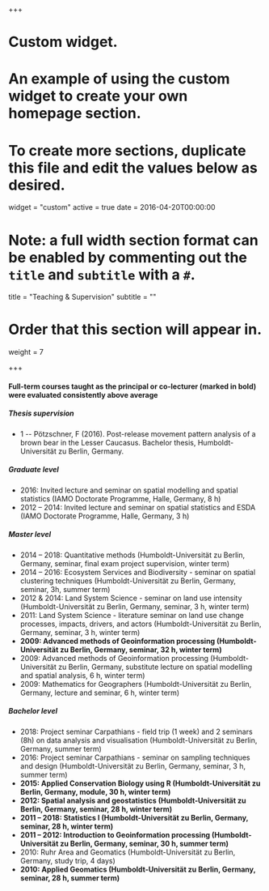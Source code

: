 +++
# Custom widget.
# An example of using the custom widget to create your own homepage section.
# To create more sections, duplicate this file and edit the values below as desired.
widget = "custom"
active = true
date = 2016-04-20T00:00:00

# Note: a full width section format can be enabled by commenting out the `title` and `subtitle` with a `#`.
title = "Teaching & Supervision"
subtitle = ""

# Order that this section will appear in.
weight = 7

+++
#### Full-term courses taught as the principal or co-lecturer (marked in bold) were evaluated consistently above average

##### Thesis supervision

* 1 -- Pötzschner, F (2016). Post-release movement pattern analysis of a brown bear in the Lesser Caucasus.
Bachelor thesis, Humboldt-Universität zu Berlin, Germany.

##### Graduate level
* 2016: Invited lecture and seminar on spatial modelling and spatial statistics (IAMO Doctorate Programme, Halle, Germany, 8 h)
* 2012 – 2014: Invited lecture and seminar on spatial statistics and ESDA (IAMO Doctorate Programme, Halle, Germany, 3 h)

##### Master level
* 2014 – 2018: Quantitative methods (Humboldt-Universität zu Berlin, Germany, seminar, final exam project supervision, winter term)
* 2014 – 2016: Ecosystem Services and Biodiversity - seminar on spatial clustering techniques (Humboldt-Universität zu Berlin, Germany, seminar, 3h, summer term)
* 2012 & 2014: Land System Science - seminar on land use intensity (Humboldt-Universität zu Berlin, Germany, seminar, 3 h, winter term)
* 2011: Land System Science - literature seminar on land use change processes, impacts, drivers, and actors (Humboldt-Universität zu Berlin, Germany, seminar, 3 h, winter term)
* **2009: Advanced methods of Geoinformation processing (Humboldt-Universität zu Berlin, Germany, seminar, 32 h, winter term)**
* 2009: Advanced methods of Geoinformation processing (Humboldt-Universität zu Berlin, Germany, substitute lecture on spatial modelling and spatial analysis, 6 h, winter term)
* 2009: Mathematics for Geographers (Humboldt-Universität zu Berlin, Germany, lecture and seminar, 6 h, winter term)

##### Bachelor level
* 2018: Project seminar Carpathians - field trip (1 week) and 2 seminars (8h) on data analysis and visualisation (Humboldt-Universität zu Berlin, Germany, summer term)
* 2016: Project seminar Carpathians - seminar on sampling techniques and design (Humboldt-Universität zu Berlin, Germany, seminar, 3 h, summer term)
* **2015: Applied Conservation Biology using R (Humboldt-Universität zu Berlin, Germany, module, 30 h, winter term)**
* **2012: Spatial analysis and geostatistics (Humboldt-Universität zu Berlin, Germany, seminar, 28 h, winter term)**
* **2011 – 2018: Statistics I (Humboldt-Universität zu Berlin, Germany, seminar, 28 h, winter term)**
* **2011 – 2012: Introduction to Geoinformation processing (Humboldt-Universität zu Berlin, Germany, seminar, 30 h, summer term)**
* 2010: Ruhr Area and Geomatics (Humboldt-Universität zu Berlin, Germany, study trip, 4 days)
* **2010: Applied Geomatics (Humboldt-Universität zu Berlin, Germany, seminar, 28 h, summer term)**
